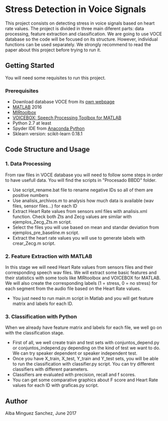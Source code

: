 # Stress Detection in Voice Signals

This project consists on detecting stress in voice signals based on heart rate values. 
The project is divided in three main diferent parts: data processing, feature extraction and classification. 
We are going to use VOCE database so the code will be focused on its structure. However, individual functions can be used separately.
We strongly recommend to read the paper about this project before trying to run it.

## Getting Started

You will need some requisites to run this project.

### Prerequisites

* Download database VOCE from its [own webpage](http://cloud.futurecities.up.pt/~voce/metadata/)
* [MATLAB](https://es.mathworks.com/products/matlab.html) 2016
* [MIRtoolbox](http://mirtoolbox.sourceforge.net/)
* [VOICEBOX: Speech Processing Toolbox for MATLAB](http://www.ee.ic.ac.uk/hp/staff/dmb/voicebox/voicebox.html)
* Python 2.7 at least
* Spyder IDE from [Anaconda Python](https://www.continuum.io/downloads)
* Sklearn version: scikit-learn 0.18.1


## Code Structure and Usage

### 1. Data Processing

From raw files in VOCE database you will need to follow some steps in order to have usefull data. You will find the scripts in "Procesado BBDD" folder.
* Use script_rename.bat file to rename negative IDs so all of them are positive numbers
* Use analisis_archivos.m to analysis how much data is available (wav files, sensor files...) for each ID
* Extract Heart Rate values from sensors xml files with analisis.xml function. Check both Zts and Zecg values are similar with ejemplos_Zecg_Zts.m script.
* Select the files you will use based on mean and standar deviation from ejemplos_pre_baseline.m script.
* Extract the heart rate values you will use to generate labels with crear_Zecg.m script.

### 2. Feature Extraction with MATLAB
In this stage we will need Heart Rate values from sensors files and their corresponding speech wav files. 
We will extract some basic features and their statistics with some tools like MIRtoolbox and VOICEBOX for MATLAB. 
We will also create the corresponding labels (1 = stress, 0 = no stress) for each segment from the audio file based on the Heart Rate values.

* You just need to run main.m script in Matlab and you will get feature matrix and labels for each ID.


### 3. Classification with Python 

When we already have feature matrix and labels for each file, we well go on with the classification stage.

* First of all, we well create train and test sets with conjuntos_depend.py or conjuntos_independ.py depending on the kind of test we want to do. We can try speaker dependent or speaker independent test.
* Once you have X_train, X_test, Y_train and Y_test sets, you will be able to run the classification with classifier.py script. You can try different classifiers with different parameters.
* Classifiers are evaluated with precision, recall and f scores.
* You can get some comparative graphics about F score and Heart Rate values for each ID with graficas.py script.

## Author

Alba Minguez Sanchez, June 2017


